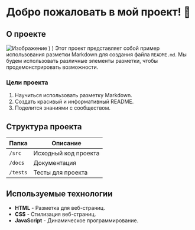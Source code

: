 # Добро пожаловать в мой проект! 🎉

## О проекте
![Изображение]()
)
)
Этот проект представляет собой пример использования разметки Markdown для создания файла `README.md`. Мы будем использовать различные элементы разметки, чтобы продемонстрировать возможности.

### Цели проекта

1. Научиться использовать разметку Markdown.
2. Создать красивый и информативный README.
3. Поделится знаниями с сообществом.

## Структура проекта

| Папка       | Описание                          |
|-------------|-----------------------------------|
| `/src`      | Исходный код проекта              |
| `/docs`     | Документация                       |
| `/tests`    | Тесты для проекта                 |

## Используемые технологии

- **HTML** - Разметка для веб-страниц.
- **CSS** - Стилизация веб-страниц.
- **JavaScript** - Динамическое программирование.
